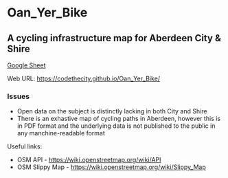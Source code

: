 # Oan_Yer_Bike

## A cycling infrastructure map for Aberdeen City & Shire

[Google Sheet](https://docs.google.com/spreadsheets/d/1IW99xQt3ZQ1PhpR2OaO9vPZ0IojuF8E-snjB-NPnN6g)

Web URL: https://codethecity.github.io/Oan_Yer_Bike/

### Issues
- Open data on the subject is distinctly lacking in both City and Shire
- There is an exhastive map of cycling paths in Aberdeen, however this is in PDF format and the underlying data is not published to the public in any manchine-readable format


Useful links:
* OSM API - https://wiki.openstreetmap.org/wiki/API
* OSM Slippy Map - https://wiki.openstreetmap.org/wiki/Slippy_Map

